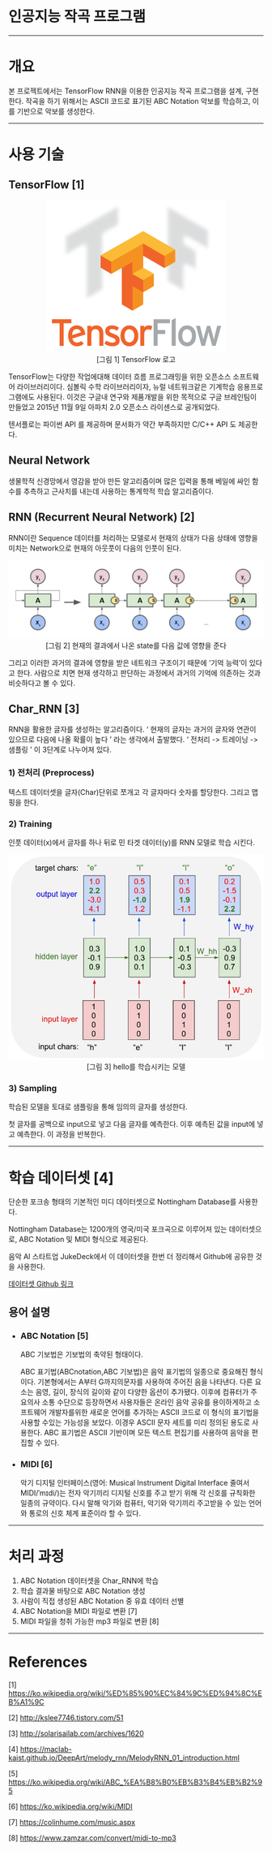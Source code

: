 # 인공지능 작곡 프로그램

---

# 개요

본 프로젝트에서는 TensorFlow RNN을 이용한 인공지능 작곡 프로그램을 설계, 구현한다. 작곡을 하기 위해서는 ASCII 코드로 표기된 ABC Notation 악보를 학습하고, 이를 기반으로 악보를 생성한다.

---

# 사용 기술

## TensorFlow [1]

<div align="center">
<img src="./images/tensorflow.png"><br>
[그림 1] TensorFlow 로고
</div>

TensorFlow는 다양한 작업에대해 데이터 흐름 프로그래밍을 위한 오픈소스 소프트웨어 라이브러리이다. 심볼릭 수학 라이브러리이자, 뉴럴 네트워크같은 기계학습 응용프로그램에도 사용된다. 이것은 구글내 연구와 제품개발을 위한 목적으로 구글 브레인팀이 만들었고 2015년 11월 9일 아파치 2.0 오픈소스 라이센스로 공개되었다.

텐서플로는 파이썬 API 를 제공하며 문서화가 약간 부족하지만 C/C++ API 도 제공한다.



## Neural Network

생물학적 신경망에서 영감을 받아 만든 알고리즘이며 많은 입력을 통해 베일에 싸인 함수를 추측하고 근사치를 내는데 사용하는 통계학적 학습 알고리즘이다.



## RNN (Recurrent Neural Network) [2]

RNN이란 Sequence 데이터를 처리하는 모델로서 현재의 상태가 다음 상태에 영향을 미치는 Network으로 현재의 아웃풋이 다음의 인풋이 된다.

<div align="center">
<img src="./images/rnn.png"><br>
[그림 2] 현재의 결과에서 나온 state를 다음 값에 영향을 준다
</div>

그리고 이러한 과거의 결과에 영향을 받은 네트워크 구조이기 때문에 ‘기억 능력’이 있다고 한다. 사람으로 치면 현재 생각하고 판단하는 과정에서 과거의 기억에 의존하는 것과 비슷하다고 볼 수 있다.



## Char_RNN [3]

RNN을 활용한 글자를 생성하는 알고리즘이다. ‘ 현재의 글자는 과거의 글자와 연관이 있으므로 다음에 나올 확률이 높다 ’ 라는 생각에서 출발했다. ‘ 전처리 -> 트레이닝 -> 샘플링 ’ 이 3단계로 나누어져 있다.

### 1) 전처리 (Preprocess)

텍스트 데이터셋을 글자(Char)단위로 쪼개고 각 글자마다 숫자를 할당한다. 그리고 맵핑을 한다.

### 2) Training

인풋 데이터(x)에서 글자를 하나 뒤로 민 타겟 데이터(y)를 RNN 모델로 학습 시킨다.

<div align="center">
<img src="./images/hello.jpeg"><br>
[그림 3] hello를 학습시키는 모델

</div>



### 3) Sampling

학습된 모델을 토대로 샘플링을 통해 임의의 글자를 생성한다. 

첫 글자를 공백으로 input으로 넣고 다음 글자를 예측한다. 이후 예측된 값을 input에 넣고 예측한다. 이 과정을 반복한다.

---

# 학습 데이터셋 [4]

단순한 포크송 형태의 기본적인 미디 데이터셋으로 Nottingham Database를 사용한다.

Nottingham Database는 1200개의 영국/미국 포크곡으로 이루어져 있는 데이터셋으로, ABC Notation 및 MIDI 형식으로 제공된다.

음악 AI 스타트업 JukeDeck에서 이 데이터셋을 한번 더 정리해서 Github에 공유한 것을 사용한다.

[데이터셋 Github 링크](https://github.com/jukedeck/nottingham-dataset)



## 용어 설명

- ### ABC Notation [5]


  ABC 기보법은 기보법의 축약된 형태이다.

  ABC 표기법(ABCnotation,ABC 기보법)은 음악 표기법의 일종으로 중요해진 형식이다. 기본형에서는 A부터 G까지의문자를 사용하여 주어진 음을 나타낸다. 다른 요소는 음영, 길이, 장식의 길이와 같이 다양한 옵션이 추가됐다. 이후에 컴퓨터가 주요의사 소통 수단으로 등장하면서 사용자들은 온라인 음악 공유를 용이하게하고 소프트웨어 개발자를위한 새로운 언어를 추가하는 ASCII 코드로 이 형식의 표기법을 사용할 수있는 가능성을 보았다. 이경우 ASCII 문자 세트를 미리 정의된 용도로 사용한다. ABC 표기법은 ASCII 기반이며 모든 텍스트 편집기를 사용하여 음악을 편집할 수 있다.



- ### MIDI [6]

  악기 디지털 인터페이스(영어: Musical Instrument Digital Interface 줄여서 MIDI/ˈmɪdi/)는 전자 악기끼리 디지털 신호를 주고 받기 위해 각 신호를 규칙화한 일종의 규약이다. 다시 말해 악기와 컴퓨터, 악기와 악기끼리 주고받을 수 있는 언어와 통로의 신호 체계 표준이라 할 수 있다.

---

# 처리 과정

1. ABC Notation 데이터셋을 Char_RNN에 학습
2. 학습 결과물 바탕으로 ABC Notation 생성
3. 사람이 직접 생성된 ABC Notation 중 유효 데이터 선별
4. ABC Notation을 MIDI 파일로 변환 [7]
5. MIDI 파일을 청취 가능한 mp3 파일로 변환 [8]


---

# References

[1] <https://ko.wikipedia.org/wiki/%ED%85%90%EC%84%9C%ED%94%8C%EB%A1%9C>

[2] <http://kslee7746.tistory.com/51>

[3] <http://solarisailab.com/archives/1620>

[4] <https://maclab-kaist.github.io/DeepArt/melody_rnn/MelodyRNN_01_introduction.html>

[5] <https://ko.wikipedia.org/wiki/ABC_%EA%B8%B0%EB%B3%B4%EB%B2%95>

[6] <https://ko.wikipedia.org/wiki/MIDI>

[7] <https://colinhume.com/music.aspx>

[8] <https://www.zamzar.com/convert/midi-to-mp3>